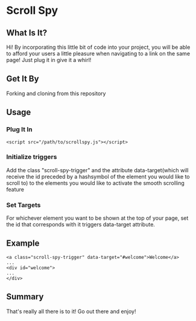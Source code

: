 # Scroll Spy

## What Is It?
Hi! By incorporating this little bit of code into your project, you will be able to afford your users a little pleasure when navigating to a link on the same page! Just plug it in give it a whirl!

## Get It By
Forking and cloning from this repository

## Usage
### Plug It In
```
<script src="/path/to/scrollspy.js"></script>
```

### Initialize triggers
Add the class "scroll-spy-trigger" and the attribute data-target(which will receive the id preceded by a hashsymbol of the element you would like to scroll to) to the elements you would like to activate the smooth scrolling feature

### Set Targets
For whichever element you want to be shown at the top of your page, set the id that corresponds with it triggers data-target attribute.

## Example
```
<a class="scroll-spy-trigger" data-target="#welcome">Welcome</a>
...
<div id="welcome">
...
</div>
```
## Summary
That's really all there is to it! Go out there and enjoy!
